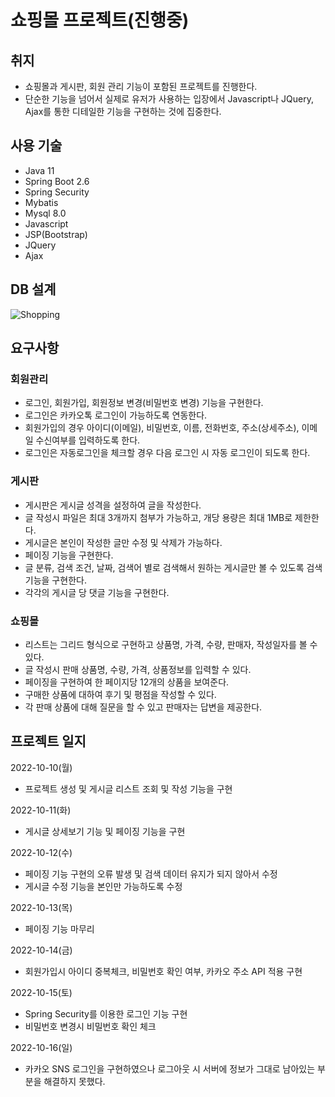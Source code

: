 # 쇼핑몰 프로젝트(진행중)

## 취지

 - 쇼핑몰과 게시판, 회원 관리 기능이 포함된 프로젝트를 진행한다.
 - 단순한 기능을 넘어서 실제로 유저가 사용하는 입장에서 Javascript나 JQuery, Ajax를 통한 디테일한 기능을 구현하는 것에 집중한다.

## 사용 기술

 - Java 11
 - Spring Boot 2.6
 - Spring Security
 - Mybatis
 - Mysql 8.0
 - Javascript
 - JSP(Bootstrap)
 - JQuery
 - Ajax
 

## DB 설계

![Shopping](https://user-images.githubusercontent.com/93370148/195993804-f13adb7c-3fe1-4517-8d83-e870cb35149f.png)

## 요구사항

### 회원관리

 - 로그인, 회원가입, 회원정보 변경(비밀번호 변경) 기능을 구현한다.
 - 로그인은 카카오톡 로그인이 가능하도록 연동한다.
 - 회원가입의 경우 아이디(이메일), 비밀번호, 이름, 전화번호, 주소(상세주소), 이메일 수신여부를 입력하도록 한다.
 - 로그인은 자동로그인을 체크할 경우 다음 로그인 시 자동 로그인이 되도록 한다.
 
 
### 게시판

 - 게시판은 게시글 성격을 설정하여 글을 작성한다.
 - 글 작성시 파일은 최대 3개까지 첨부가 가능하고, 개당 용량은 최대 1MB로 제한한다.
 - 게시글은 본인이 작성한 글만 수정 및 삭제가 가능하다.
 - 페이징 기능을 구현한다.
 - 글 분류, 검색 조건, 날짜, 검색어 별로 검색해서 원하는 게시글만 볼 수 있도록 검색 기능을 구현한다.
 - 각각의 게시글 당 댓글 기능을 구현한다.
 
 
### 쇼핑몰

 - 리스트는 그리드 형식으로 구현하고 상품명, 가격, 수량, 판매자, 작성일자를 볼 수 있다.
 - 글 작성시 판매 상품명, 수량, 가격, 상품정보를 입력할 수 있다.
 - 페이징을 구현하여 한 페이지당 12개의 상품을 보여준다.
 - 구매한 상품에 대하여 후기 및 평점을 작성할 수 있다.
 - 각 판매 상품에 대해 질문을 할 수 있고 판매자는 답변을 제공한다.



## 프로젝트 일지

2022-10-10(월)

 - 프로젝트 생성 및 게시글 리스트 조회 및 작성 기능을 구현
 


2022-10-11(화)

 - 게시글 상세보기 기능 및 페이징 기능을 구현



2022-10-12(수)

 - 페이징 기능 구현의 오류 발생 및 검색 데이터 유지가 되지 않아서 수정
 - 게시글 수정 기능을 본인만 가능하도록 수정



2022-10-13(목)

 - 페이징 기능 마무리
 
 
 
2022-10-14(금)

 - 회원가입시 아이디 중복체크, 비밀번호 확인 여부, 카카오 주소 API 적용 구현
 
 
 
2022-10-15(토)

 - Spring Security를 이용한 로그인 기능 구현
 - 비밀번호 변경시 비밀번호 확인 체크 
 
2022-10-16(일)

 - 카카오 SNS 로그인을 구현하였으나 로그아웃 시 서버에 정보가 그대로 남아있는 부분을 해결하지 못했다.


